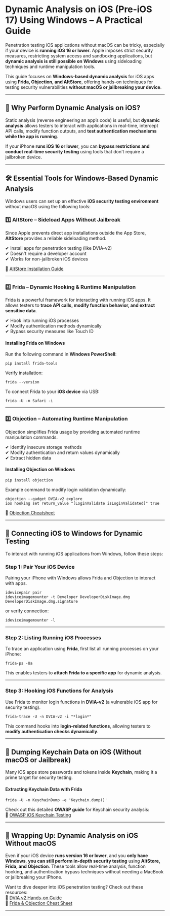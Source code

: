 # **Dynamic Analysis on iOS (Pre-iOS 17) Using Windows – A Practical Guide**  

Penetration testing iOS applications without macOS can be tricky, especially if your device is **running iOS 16 or lower**. Apple imposes strict security measures, restricting system access and sandboxing applications, but **dynamic analysis is still possible on Windows** using sideloading techniques and runtime manipulation tools.  

This guide focuses on **Windows-based dynamic analysis** for iOS apps using **Frida, Objection, and AltStore**, offering hands-on techniques for testing security vulnerabilities **without macOS or jailbreaking your device**.  

---

## **🔹 Why Perform Dynamic Analysis on iOS?**  
Static analysis (reverse engineering an app’s code) is useful, but **dynamic analysis** allows testers to interact with applications in real-time, intercept API calls, modify function outputs, and **test authentication mechanisms while the app is running**.  

If your iPhone **runs iOS 16 or lower**, you can **bypass restrictions and conduct real-time security testing** using tools that don't require a jailbroken device.  

---

## **🛠 Essential Tools for Windows-Based Dynamic Analysis**  
Windows users can set up an effective **iOS security testing environment** without macOS using the following tools:  

### **1️⃣ AltStore – Sideload Apps Without Jailbreak**  
Since Apple prevents direct app installations outside the App Store, **AltStore** provides a reliable sideloading method.  

✔ Install apps for penetration testing (like DVIA-v2)  
✔ Doesn't require a developer account  
✔ Works for non-jailbroken iOS devices  

🔗 [AltStore Installation Guide](https://faq.altstore.io/getting-started/how-to-install-altstore-windows)  

---

### **2️⃣ Frida – Dynamic Hooking & Runtime Manipulation**  
Frida is a powerful framework for interacting with running iOS apps. It allows testers to **trace API calls, modify function behavior, and extract sensitive data**.  

✔ Hook into running iOS processes  
✔ Modify authentication methods dynamically  
✔ Bypass security measures like Touch ID  

#### **Installing Frida on Windows**  
Run the following command in **Windows PowerShell**:  
```shell
pip install frida-tools
```
Verify installation:  
```shell
frida --version
```
To connect Frida to your **iOS device** via USB:  
```shell
frida -U -n Safari -i
```

---

### **3️⃣ Objection – Automating Runtime Manipulation**  
Objection simplifies Frida usage by providing automated runtime manipulation commands.  

✔ Identify insecure storage methods  
✔ Modify authentication and return values dynamically  
✔ Extract hidden data  

#### **Installing Objection on Windows**  
```shell
pip install objection
```
Example command to modify login validation dynamically:  
```shell
objection --gadget DVIA-v2 explore
ios hooking set return_value "[LoginValidate isLoginValidated]" true
```

🔗 [Objection Cheatsheet](https://redfoxsec.com/blog/ios-pen-testing-with-objection-mastering-vulnerabilities/)  

---

## **📡 Connecting iOS to Windows for Dynamic Testing**  
To interact with running iOS applications from Windows, follow these steps:  

### **Step 1: Pair Your iOS Device**
Pairing your iPhone with Windows allows Frida and Objection to interact with apps.  
```shell
idevicepair pair
ideviceimagemounter -t Developer DeveloperDiskImage.dmg DeveloperDiskImage.dmg.signature
```
or verify connection:  
```shell
ideviceimagemounter -l
```

---

### **Step 2: Listing Running iOS Processes**
To trace an application using **Frida**, first list all running processes on your iPhone:  
```shell
frida-ps -Ua
```
This enables testers to **attach Frida to a specific app** for dynamic analysis.  

---

### **Step 3: Hooking iOS Functions for Analysis**  
Use Frida to monitor login functions in **DVIA-v2** (a vulnerable iOS app for security testing).  
```shell
frida-trace -U -n DVIA-v2 -i "*login*"
```
This command hooks into **login-related functions**, allowing testers to **modify authentication checks dynamically**.  

---

## **🔐 Dumping Keychain Data on iOS (Without macOS or Jailbreak)**  
Many iOS apps store passwords and tokens inside **Keychain**, making it a prime target for security testing.  

#### **Extracting Keychain Data with Frida**
```shell
frida -U -n KeychainDump -e 'Keychain.dump()'
```
Check out this detailed **OWASP guide** for Keychain security analysis:  
🔗 [OWASP iOS Keychain Testing](https://mas.owasp.org/MASTG/techniques/ios/MASTG-TECH-0061/)  

---

## **🚀 Wrapping Up: Dynamic Analysis on iOS Without macOS**  
Even if your iOS device **runs version 16 or lower**, and you **only have Windows**, **you can still perform in-depth security testing** using **AltStore, Frida, and Objection**. These tools allow real-time analysis, function hooking, and authentication bypass techniques without needing a MacBook or jailbreaking your iPhone.  

Want to dive deeper into iOS penetration testing? Check out these resources:  
📌 [DVIA v2 Hands-on Guide](https://payatu.com/blog/n00bs-approach-solving-dvia-v2/)  
📌 [Frida & Objection Cheat Sheet](https://redfoxsec.com/blog/ios-pen-testing-with-objection-mastering-vulnerabilities/)  

---

